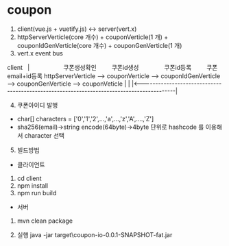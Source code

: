 # coupon

1. client(vue.js + vuetify.js) <-> server(vert.x)
2. httpServerVerticle(core 개수) + couponVerticle(1 개) + couponIdGenVerticle(core 개수) + couponGenVerticle(1 개)
3. vert.x event bus                                                         

client
   |                    쿠폰생성확인         쿠폰id생성                쿠폰id등록         쿠폰email+id등록
httpServerVerticle --> couponVerticle --> couponIdGenVerticle --> couponGenVerticle --> couponVeticle
   |                                                                                           |
   |<------------------------------------------------------------------------------------------|
   
4. 쿠폰아이디 발행
- char[] characters = ['0','1','2',...,'a',...,'z','A',....,'Z']
- sha256(email)->string encode(64byte)->4byte 단위로 hashcode 를 이용해서 character 선택 

5. 빌드방법
 - 클라이언트
  1. cd client
  2. npm install
  3. npm run build
 
 - 서버
  1. mvn clean package

6. 실행
java -jar target\coupon-io-0.0.1-SNAPSHOT-fat.jar
